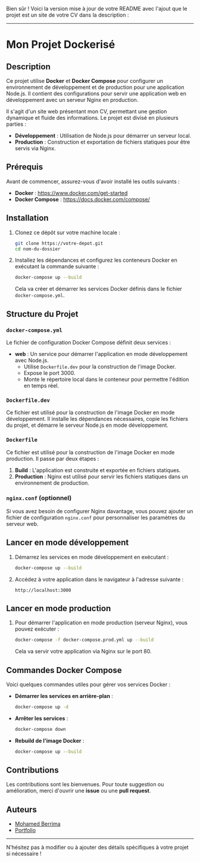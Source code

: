 Bien sûr ! Voici la version mise à jour de votre README avec l'ajout que le projet est un site de votre CV dans la description :

---

# Mon Projet Dockerisé

## Description

Ce projet utilise **Docker** et **Docker Compose** pour configurer un environnement de développement et de production pour une application Node.js. Il contient des configurations pour servir une application web en développement avec un serveur Nginx en production.

Il s'agit d'un site web présentant mon CV, permettant une gestion dynamique et fluide des informations. Le projet est divisé en plusieurs parties :
- **Développement** : Utilisation de Node.js pour démarrer un serveur local.
- **Production** : Construction et exportation de fichiers statiques pour être servis via Nginx.

## Prérequis

Avant de commencer, assurez-vous d'avoir installé les outils suivants :

- **Docker** : https://www.docker.com/get-started
- **Docker Compose** : https://docs.docker.com/compose/

## Installation

1. Clonez ce dépôt sur votre machine locale :
   ```bash
   git clone https://votre-depot.git
   cd nom-du-dossier
   ```

2. Installez les dépendances et configurez les conteneurs Docker en exécutant la commande suivante :
   ```bash
   docker-compose up --build
   ```

   Cela va créer et démarrer les services Docker définis dans le fichier `docker-compose.yml`.

## Structure du Projet

### `docker-compose.yml`

Le fichier de configuration Docker Compose définit deux services :
- **web** : Un service pour démarrer l'application en mode développement avec Node.js.
  - Utilise `Dockerfile.dev` pour la construction de l'image Docker.
  - Expose le port 3000.
  - Monte le répertoire local dans le conteneur pour permettre l'édition en temps réel.
  
### `Dockerfile.dev`

Ce fichier est utilisé pour la construction de l'image Docker en mode développement. Il installe les dépendances nécessaires, copie les fichiers du projet, et démarre le serveur Node.js en mode développement.

### `Dockerfile`

Ce fichier est utilisé pour la construction de l'image Docker en mode production. Il passe par deux étapes :
1. **Build** : L'application est construite et exportée en fichiers statiques.
2. **Production** : Nginx est utilisé pour servir les fichiers statiques dans un environnement de production.

### `nginx.conf` (optionnel)

Si vous avez besoin de configurer Nginx davantage, vous pouvez ajouter un fichier de configuration `nginx.conf` pour personnaliser les paramètres du serveur web.

## Lancer en mode développement

1. Démarrez les services en mode développement en exécutant :
   ```bash
   docker-compose up --build
   ```

2. Accédez à votre application dans le navigateur à l'adresse suivante :
   ```
   http://localhost:3000
   ```

## Lancer en mode production

1. Pour démarrer l'application en mode production (serveur Nginx), vous pouvez exécuter :
   ```bash
   docker-compose -f docker-compose.prod.yml up --build
   ```

   Cela va servir votre application via Nginx sur le port 80.

## Commandes Docker Compose

Voici quelques commandes utiles pour gérer vos services Docker :

- **Démarrer les services en arrière-plan** :
  ```bash
  docker-compose up -d
  ```

- **Arrêter les services** :
  ```bash
  docker-compose down
  ```

- **Rebuild de l'image Docker** :
  ```bash
  docker-compose up --build
  ```

## Contributions

Les contributions sont les bienvenues. Pour toute suggestion ou amélioration, merci d'ouvrir une **issue** ou une **pull request**.

## Auteurs

- [Mohamed Berrima](https://medberrima-cv.netlify.app/)
- [Portfolio](https://medberrima.github.io/)

--- 

N'hésitez pas à modifier ou à ajouter des détails spécifiques à votre projet si nécessaire !